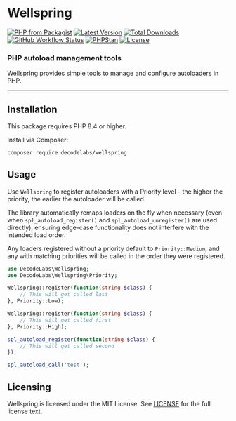 # Wellspring

[![PHP from Packagist](https://img.shields.io/packagist/php-v/decodelabs/wellspring?style=flat)](https://packagist.org/packages/decodelabs/wellspring)
[![Latest Version](https://img.shields.io/packagist/v/decodelabs/wellspring.svg?style=flat)](https://packagist.org/packages/decodelabs/wellspring)
[![Total Downloads](https://img.shields.io/packagist/dt/decodelabs/wellspring.svg?style=flat)](https://packagist.org/packages/decodelabs/wellspring)
[![GitHub Workflow Status](https://img.shields.io/github/actions/workflow/status/decodelabs/wellspring/integrate.yml?branch=develop)](https://github.com/decodelabs/wellspring/actions/workflows/integrate.yml)
[![PHPStan](https://img.shields.io/badge/PHPStan-enabled-44CC11.svg?longCache=true&style=flat)](https://github.com/phpstan/phpstan)
[![License](https://img.shields.io/packagist/l/decodelabs/wellspring?style=flat)](https://packagist.org/packages/decodelabs/wellspring)

### PHP autoload management tools

Wellspring provides simple tools to manage and configure autoloaders in PHP.

---

## Installation

This package requires PHP 8.4 or higher.

Install via Composer:

```bash
composer require decodelabs/wellspring
```

## Usage

Use <code>Wellspring</code> to register autoloaders with a Priority level - the higher the priority, the earlier the autoloader will be called.

The library automatically remaps loaders on the fly when necessary (even when <code>spl_autoload_register()</code> and <code>spl_autoload_unregister()</code> are used directly), ensuring edge-case functionality does not interfere with the intended load order.

Any loaders registered without a priority default to <code>Priority::Medium</code>, and any with matching priorities will be called in the order they were registered.

```php
use DecodeLabs\Wellspring;
use DecodeLabs\Wellspring\Priority;

Wellspring::register(function(string $class) {
    // This will get called last
}, Priority::Low);

Wellspring::register(function(string $class) {
    // This will get called first
}, Priority::High);

spl_autoload_register(function(string $class) {
    // This will get called second
});

spl_autoload_call('test');
```


## Licensing

Wellspring is licensed under the MIT License. See [LICENSE](./LICENSE) for the full license text.
